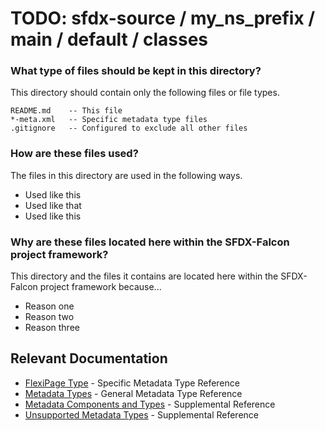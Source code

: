 # TODO: sfdx-source / my_ns_prefix / main / default / classes

### What type of files should be kept in this directory?

This directory should contain only the following files or file types.

```
README.md    -- This file
*-meta.xml   -- Specific metadata type files
.gitignore   -- Configured to exclude all other files
```

### How are these files used?

The files in this directory are used in the following ways.

- Used like this
- Used like that
- Used like this

### Why are these files located here within the SFDX-Falcon project framework?

This directory and the files it contains are located here within the SFDX-Falcon project framework because...

- Reason one
- Reason two
- Reason three

## Relevant Documentation

- [FlexiPage Type][1] - Specific Metadata Type Reference
- [Metadata Types][2] - General Metadata Type Reference
- [Metadata Components and Types][3] - Supplemental Reference
- [Unsupported Metadata Types][4] - Supplemental Reference

[1]: https://developer.salesforce.com/docs/atlas.en-us.api_meta.meta/api_meta/meta_flexipage.htm
[2]: https://developer.salesforce.com/docs/atlas.en-us.api_meta.meta/api_meta/meta_types_list.htm
[3]: https://developer.salesforce.com/docs/atlas.en-us.api_meta.meta/api_meta/meta_objects_intro.htm
[4]: https://developer.salesforce.com/docs/atlas.en-us.api_meta.meta/api_meta/meta_unsupported_types.htm
